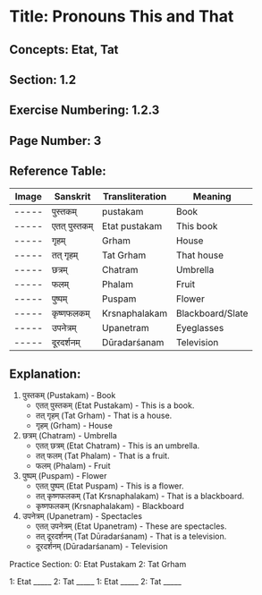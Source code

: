 # Title: Pronouns This and That
## Concepts: Etat, Tat
## Section: 1.2
## Exercise Numbering: 1.2.3
## Page Number: 3

## Reference Table: 

|Image| Sanskrit      | Transliteration | Meaning          |
|-----|---------------|-----------------|------------------|
|-----| पुस्तकम्       | pustakam        | Book             |
|-----| एतत् पुस्तकम्  | Etat pustakam   | This book        |
|-----| गृहम्          | Grham           | House            |
|-----| तत् गृहम्      | Tat Grham       | That house       |
|-----| छत्रम्         | Chatram         | Umbrella         |
|-----| फलम्          | Phalam          | Fruit            |
|-----| पुष्पम्         | Puspam          | Flower           |
|-----| कृष्णफलकम्    | Krsnaphalakam   | Blackboard/Slate |
|-----| उपनेत्रम्      | Upanetram       | Eyeglasses       |
|-----| दूरदर्शनम्     | Dūradarśanam    | Television       |

## Explanation: 
1.  पुस्तकम् (Pustakam) - Book
    *   एतत् पुस्तकम् (Etat Pustakam) - This is a book.
    *   तत् गृहम् (Tat Grham) - That is a house.
    *   गृहम् (Grham) - House
2.  छत्रम् (Chatram) - Umbrella
    *   एतत् छत्रम् (Etat Chatram) - This is an umbrella.
    *   तत् फलम् (Tat Phalam) - That is a fruit.
    *   फलम् (Phalam) - Fruit
3.  पुष्पम् (Puspam) - Flower
    *   एतत् पुष्पम् (Etat Puspam) - This is a flower.
    *   तत् कृष्णफलकम् (Tat Krsnaphalakam) - That is a blackboard.
    *   कृष्णफलकम् (Krsnaphalakam) - Blackboard
4.  उपनेत्रम् (Upanetram) - Spectacles
    *   एतत् उपनेत्रम् (Etat Upanetram) - These are spectacles.
    *   तत् दूरदर्शनम् (Tat Dūradarśanam) - That is a television.
    *   दूरदर्शनम् (Dūradarśanam) - Television

Practice Section:
0: Etat Pustakam
2: Tat Grham

1: Etat _____
2: Tat _____
1: Etat _____
2: Tat _____
